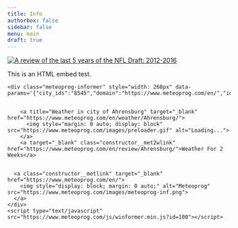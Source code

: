 ```yaml
---
title: Info
authorbox: false
sidebar: false
menu: main
draft: true
---
```


<div>
<div class='tableauPlaceholder' id='viz1504830938123' style='position: relative'><noscript><a href='#'><img alt='A review of the last 5 years of the NFL Draft: 2012-2016 ' src='https:&#47;&#47;public.tableau.com&#47;static&#47;images&#47;NF&#47;NFL-DraftValue-2012To2016&#47;LeagifyLast5Years2012-2016&#47;1_rss.png' style='border: none' /></a></noscript><object class='tableauViz'  style='display:none;'><param name='host_url' value='https%3A%2F%2Fpublic.tableau.com%2F' /> <param name='site_root' value='' /><param name='name' value='NFL-DraftValue-2012To2016&#47;LeagifyLast5Years2012-2016' /><param name='tabs' value='no' /><param name='toolbar' value='yes' /><param name='static_image' value='https:&#47;&#47;public.tableau.com&#47;static&#47;images&#47;NF&#47;NFL-DraftValue-2012To2016&#47;LeagifyLast5Years2012-2016&#47;1.png' /> <param name='animate_transition' value='yes' /><param name='display_static_image' value='yes' /><param name='display_spinner' value='yes' /><param name='display_overlay' value='yes' /><param name='display_count' value='yes' /></object></div>                <script type='text/javascript'>                    var divElement = document.getElementById('viz1504830938123');                    var vizElement = divElement.getElementsByTagName('object')[0];                    vizElement.style.minWidth='1020px';vizElement.style.maxWidth='1520px';vizElement.style.width='100%';vizElement.style.minHeight='1233px';vizElement.style.maxHeight='2033px';vizElement.style.height=(divElement.offsetWidth*0.75)+'px';                    var scriptElement = document.createElement('script');                    scriptElement.src = 'https://public.tableau.com/javascripts/api/viz_v1.js';                    vizElement.parentNode.insertBefore(scriptElement, vizElement);                </script>
</div>

This is an HTML embed test.


<div>
  <link type="text/css" rel="stylesheet" href="https://www.meteoprog.com/css/winformer.min.css?id=100">

    <div class="meteoprog-informer" style="width: 260px" data-params='{"city_ids":"8545","domain":"https://www.meteoprog.com/en/","id":"66406c7c37b4561028029052","lang":"en"}'>

      
        <a title="Weather in city of Ahrensburg" target="_blank" href="https://www.meteoprog.com/en/weather/Ahrensburg/">
          <img style="margin: 0 auto; display: block" src="https://www.meteoprog.com/images/preloader.gif" alt="Loading...">
        </a>
        <a target="_blank" class="constructor__met2wlink" href="https://www.meteoprog.com/en/review/Ahrensburg/">Weather For 2 Weeks</a>
      

      <a class="constructor__metlink" target="_blank" href="https://www.meteoprog.com/en/">
        <img style="display: block; margin: 0 auto;" alt="Meteoprog" src="https://www.meteoprog.com/images/meteoprog-inf.png">
      </a>
    </div>
    <script type="text/javascript" src="https://www.meteoprog.com/js/winformer.min.js?id=100"></script>
</div>
